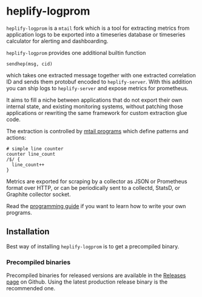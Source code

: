 # heplify-logprom

`heplify-logprom` is a `mtail` fork which is a tool for extracting metrics
from application logs to be exported into a timeseries database
or timeseries calculator for alerting and dashboarding.

`heplify-logprom` provides one additional builtin function 
```
sendhep(msg, cid)
```
which takes one extracted message together with one extracted correlation ID
and sends them protobuf encoded to `heplify-server`. With this addition you 
can ship logs to `heplify-server` and expose metrics for prometheus.

It aims to fill a niche between applications that do not export their own
internal state, and existing monitoring systems, without patching those
applications or rewriting the same framework for custom extraction glue code.

The extraction is controlled by [mtail programs](docs/Programming-Guide.md)
which define patterns and actions:

    # simple line counter
    counter line_count
    /$/ {
      line_count++
    }

Metrics are exported for scraping by a collector as JSON or Prometheus format
over HTTP, or can be periodically sent to a collectd, StatsD, or Graphite
collector socket.

Read the [programming guide](docs/Programming-Guide.md) if you want to learn how
to write your own programs.


## Installation

Best way of installing `heplify-logprom` is to get a precompiled binary.

### Precompiled binaries

Precompiled binaries for released versions are available in the
[Releases page](https://github.com/negbie/heplify-logprom/releases) on Github. Using the
latest production release binary is the recommended one.